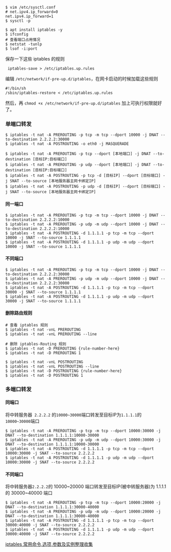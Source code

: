 
```
$ vim /etc/sysctl.conf
# net.ipv4.ip_forward=0
net.ipv4.ip_forward=1
$ sysctl -p
```
```
$ apt install iptables -y
$ ifconfig
# 查看端口占用情况
$ netstat -tunlp
$ lsof -i:port
```


保存一下这些 iptables 的规则

```shell
 iptables-save > /etc/iptables.up.rules
```
编辑  `/etc/network/if-pre-up.d/iptables`，在网卡启动的时候加载这些规则

```shell
#!/bin/sh
/sbin/iptables-restore < /etc/iptables.up.rules
```
然后，再 `chmod +x /etc/network/if-pre-up.d/iptables` 加上可执行权限就好了。

### 单端口转发

```
$ iptables -t nat -A PREROUTING -p tcp -m tcp --dport 10000 -j DNAT --to-destination 2.2.2.2:30000
$ iptables -t nat -A POSTROUTING -o eth0 -j MASQUERADE
```

```
$ iptables -t nat -A PREROUTING -p tcp --dport [本地端口] -j DNAT --to-destination [目标IP:目标端口]
$ iptables -t nat -A PREROUTING -p udp --dport [本地端口] -j DNAT --to-destination [目标IP:目标端口]
$ iptables -t nat -A POSTROUTING -p tcp -d [目标IP] --dport [目标端口] -j SNAT --to-source [本地服务器主网卡绑定IP]
$ iptables -t nat -A POSTROUTING -p udp -d [目标IP] --dport [目标端口] -j SNAT --to-source [本地服务器主网卡绑定IP]
```

#### 同一端口

```
$ iptables -t nat -A PREROUTING -p tcp -m tcp --dport 10000 -j DNAT --to-destination 2.2.2.2:10000
$ iptables -t nat -A PREROUTING -p udp -m udp --dport 10000 -j DNAT --to-destination 2.2.2.2:10000
$ iptables -t nat -A POSTROUTING -d 1.1.1.1 -p tcp -m tcp --dport 10000 -j SNAT --to-source 1.1.1.1
$ iptables -t nat -A POSTROUTING -d 1.1.1.1 -p udp -m udp --dport 10000 -j SNAT --to-source 1.1.1.1
```


#### 不同端口
```
$ iptables -t nat -A PREROUTING -p tcp -m tcp --dport 10000 -j DNAT --to-destination 2.2.2.2:30000
$ iptables -t nat -A PREROUTING -p udp -m udp --dport 10000 -j DNAT --to-destination 2.2.2.2:30000
$ iptables -t nat -A POSTROUTING -d 1.1.1.1 -p tcp -m tcp --dport 30000 -j SNAT --to-source 1.1.1.1
$ iptables -t nat -A POSTROUTING -d 1.1.1.1 -p udp -m udp --dport 30000 -j SNAT --to-source 1.1.1.1
```

#### 删除路由规则

```
# 查看 iptables 规则
$ iptables -t nat -vnL PREROUTING
$ iptables -t nat -vnL PREROUTING --line

# 删除 iptables-Routing 规则
$ iptables -t nat -D PREROUTING {rule-number-here}
$ iptables -t nat -D PREROUTING 1

$ iptables -t nat -vnL POSTROUTING
$ iptables -t nat -vnL POSTROUTING --line
$ iptables -t nat -D POSTROUTING {rule-number-here}
$ iptables -t nat -D POSTROUTING 1
```

### 多端口转发

#### 同端口

将中转服务器` 2.2.2.2` 的` 10000~30000 `端口转发至目标IP为` 1.1.1.1 `的 ` 10000~30000 `端口

```
$ iptables -t nat -A PREROUTING -p tcp -m tcp --dport 10000:30000 -j DNAT --to-destination 1.1.1.1:10000-30000
$ iptables -t nat -A PREROUTING -p udp -m udp --dport 10000:30000 -j DNAT --to-destination 1.1.1.1:10000-30000
$ iptables -t nat -A POSTROUTING -d 1.1.1.1 -p tcp -m tcp --dport 10000:30000 -j SNAT --to-source 2.2.2.2
$ iptables -t nat -A POSTROUTING -d 1.1.1.1 -p udp -m udp --dport 10000:30000 -j SNAT --to-source 2.2.2.2
```

#### 不同端口

将中转服务器` 2.2.2.2 `的 10000~20000 端口转发至目标IP(被中转服务器)为 1.1.1.1 的 30000~40000 端口

```
$ iptables -t nat -A PREROUTING -p tcp -m tcp --dport 10000:20000 -j DNAT --to-destination 1.1.1.1:30000-40000
$ iptables -t nat -A PREROUTING -p udp -m udp --dport 10000:20000 -j DNAT --to-destination 1.1.1.1:30000-40000
$ iptables -t nat -A POSTROUTING -d 1.1.1.1 -p tcp -m tcp --dport 30000:40000 -j SNAT --to-source 2.2.2.2
$ iptables -t nat -A POSTROUTING -d 1.1.1.1 -p udp -m udp --dport 30000:40000 -j SNAT --to-source 2.2.2.2
```


[iptables 常用命令,选项,参数及实例整理收集](https://www.ioiox.com/archives/95.html)
